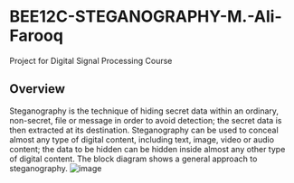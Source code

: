 # BEE12C-STEGANOGRAPHY-M.-Ali-Farooq
Project for Digital Signal Processing Course

## Overview
Steganography is the technique of hiding secret data within an ordinary, non-secret, file or message in order to avoid detection; the secret data is then extracted at its destination. Steganography can be used to conceal almost any type of digital content, including text, image, video or audio content; the data to be hidden can be hidden inside almost any other type of digital content. The block diagram
shows a general approach to steganography.
![image](https://github.com/hassaan253/BEE12C-STEGANOGRAPHY-M.-Ali-Farooq/assets/74227807/ee28bf89-60a3-4bff-9629-ee9b9debbb39)
